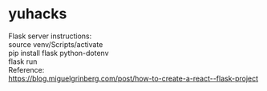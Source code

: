 # yuhacks
 Flask server instructions:
 <br/>
 source venv/Scripts/activate
 <br/>
 pip install flask python-dotenv
 <br/>
 flask run
 <br/>
 Reference:
 <br/>
 https://blog.miguelgrinberg.com/post/how-to-create-a-react--flask-project
